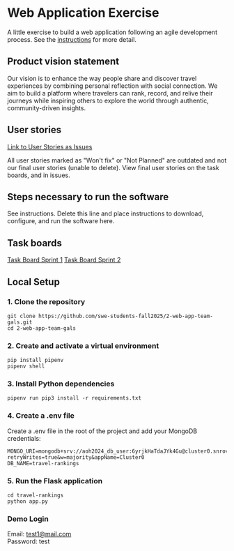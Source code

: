 # Web Application Exercise

A little exercise to build a web application following an agile development process. See the [instructions](instructions.md) for more detail.

## Product vision statement

Our vision is to enhance the way people share and discover travel experiences by combining personal reflection with social connection. We aim to build a platform where travelers can rank, record, and relive their journeys while inspiring others to explore the world through authentic, community-driven insights. 

## User stories

[Link to User Stories as Issues](https://github.com/swe-students-fall2025/2-web-app-team-gals/issues)

All user stories marked as "Won't fix" or "Not Planned" are outdated and not our final user stories (unable to delete). View final user stories on the task boards, and in issues.

## Steps necessary to run the software

See instructions. Delete this line and place instructions to download, configure, and run the software here.

## Task boards

[Task Board Sprint 1](https://github.com/orgs/swe-students-fall2025/projects/27)
[Task Board Sprint 2](https://github.com/orgs/swe-students-fall2025/projects/31)

## Local Setup

### 1. Clone the repository
```
git clone https://github.com/swe-students-fall2025/2-web-app-team-gals.git
cd 2-web-app-team-gals
```
### 2. Create and activate a virtual environment
```
pip install pipenv
pipenv shell
```
### 3. Install Python dependencies
```
pipenv run pip3 install -r requirements.txt
```
### 4. Create a .env file
Create a .env file in the root of the project and add your MongoDB credentials:
```
MONGO_URI=mongodb+srv://aoh2024_db_user:6yrjkHaTdaJYk4Gu@cluster0.snrovyb.mongodb.net/?retryWrites=true&w=majority&appName=Cluster0
DB_NAME=travel-rankings
```
### 5. Run the Flask application
```
cd travel-rankings
python app.py
```

### Demo Login
Email: test1@mail.com  
Password: test
